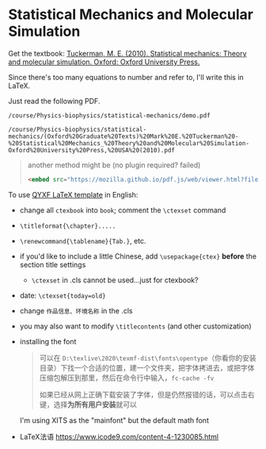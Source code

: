 # Statistical Mechanics and Molecular Simulation

Get the textbook: [Tuckerman, M. E. (2010). Statistical mechanics: Theory and molecular simulation. Oxford: Oxford University Press.](https://gitee.com/gxf1212/notes/raw/master/course/Physics-biophysics/statistical-mechanics/(Oxford%20Graduate%20Texts)%20Mark%20E.%20Tuckerman%20-%20Statistical%20Mechanics_%20Theory%20and%20Molecular%20Simulation-Oxford%20University%20Press,%20USA%20(2010).pdf)

Since there's too many equations to number and refer to, I'll write this in LaTeX.

Just read the following PDF.



```pdf
/course/Physics-biophysics/statistical-mechanics/demo.pdf
```

```pdf
/course/Physics-biophysics/statistical-mechanics/(Oxford%20Graduate%20Texts)%20Mark%20E.%20Tuckerman%20-%20Statistical%20Mechanics_%20Theory%20and%20Molecular%20Simulation-Oxford%20University%20Press,%20USA%20(2010).pdf
```


> another method might be (no plugin required? failed)
>
> ```html
> <embed src="https://mozilla.github.io/pdf.js/web/viewer.html?file=https://gitee.com/gxf1212/notes/raw/master/course/Physics-biophysics/statistical-mechanics/demo.pdf" height=800px; width=100%>
> ```



To use [QYXF LaTeX template](https://gitee.com/qyxf/qyxf-book) in English:

- change all `ctexbook` into `book`; comment the `\ctexset` command

- `\titleformat{\chapter}.....`

- `\renewcommand{\tablename}{Tab.}`, etc.

- if you'd like to include a little Chinese, add `\usepackage{ctex}` **before** the section title settings
  - `\ctexset` in .cls cannot be used...just for ctexbook?
  
- date: `\ctexset{today=old}`

- change `作品信息、环境名称` in the .cls

- you may also want to modify `\titlecontents` (and other customization)

- installing the font

  > 可以在 `D:\texlive\2020\texmf-dist\fonts\opentype`（你看你的安装目录）下找一个合适的位置，建一个文件夹，把字体拷进去，或把字体压缩包解压到那里，然后在命令行中输入，`fc-cache -fv`
  >
  > 如果已经从网上正确下载安装了字体，但是仍然报错的话，可以点击右键，选择**为所有用户安装**就可以

  I'm using XITS as the "mainfont" but the default math font

- LaTeX法语 https://www.icode9.com/content-4-1230085.html

